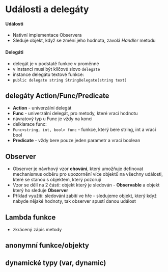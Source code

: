 # Události a delegáty
#### Události
* Nativní implementace Observera
* Sleduje objekt, když se změní jeho hodnota, zavolá _Handler_ metodu 

#### Delegáti
* delegát je v podstatě funkce v proměnné
* v instanci musí být klíčové slovo `delegate`
* instance delegátu textové funkce:
* ```public delegate string StringDelegate(string text)```
## delegáty Action/Func/Predicate
* __Action__ - univerzální delegát
* __Func__ - univerzální delegát, pro metody, které vrací hodnotu
* návratový typ u Func je vždy na konci
* delklarace func:
* ```Func<string, int, bool> func``` - funkce, který bere string, int a vrací bool
* __Predicate__ - vždy bere pouze jeden parametr a vrací boolean
## Observer
* Observer je návrhový vzor __chování__, který umožňuje definovat mechanismus odběru pro upozornění více objektů na všechny události, které se stanou s objektem, který pozorují
* Vzor se dělí na 2 části: objekt který je sledován - __Observable__ a objekt který ho sleduje __Observer__
* Příklad využití: sledování zabití ve hře - sledujeme objekt, který když nabyde nějaké hodnoty, tak observer spustí danou událost
## Lambda funkce
* zkrácený zápis metody
## anonymní funkce/objekty

## dynamické typy (var, dynamic)
